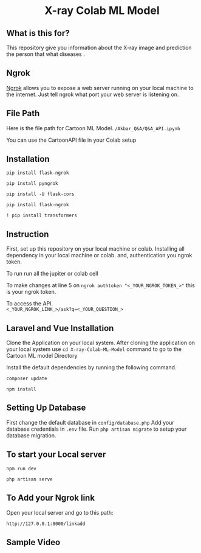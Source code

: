 <h1 align="center">
    <b> X-ray Colab ML Model
 </b> 
<br>
</h1>

## What is this for?
This repository give you information about the X-ray image and prediction the person that what diseases . 

## Ngrok
[Ngrok](https://ngrok.com/docs) allows you to expose a web server running on your local machine to the internet. Just tell ngrok what port your web server is listening on.


## File Path
Here is the file path for Cartoon ML Model.
```/Akbar_Q&A/Q&A_API.ipynb```

You can use the CartoonAPI file in your Colab setup

## Installation
```pip install flask-ngrok```

```pip install pyngrok```

```pip install -U flask-cors```

```pip install flask-ngrok```

```! pip install transformers```

## Instruction
First, set up this repository on your local machine or colab.
Installing all dependency in your local machine or colab.
and, authentication you ngrok token. 
 
To run 
run all the jupiter or colab cell

To make changes
at line 5 on ```ngrok authtoken "<_YOUR_NGROK_TOKEN_>"``` this is your ngrok token.

To access the API.<br>
```<_YOUR_NGROK_LINK_>/ask?q=<_YOUR_QUESTION_>```




## Laravel and Vue Installation

Clone the Application on your local system.
After cloning the application on your local system use ```cd X-ray-Colab-ML-Model``` command to go to the Cartoon ML model Directory 

Install the default dependencies by running the following command.

```composer update```

```npm install```

## Setting Up Database

First change the default database in ```config/database.php```
Add your database credentials in ```.env``` file.
Run ```php artisan migrate``` to setup your database migration.


## To start your Local server


```npm run dev```

```php artisan serve```


## To Add your Ngrok link 


Open your local server and go to this path:

```http://127.0.0.1:8000/linkadd```


## Sample Video 
